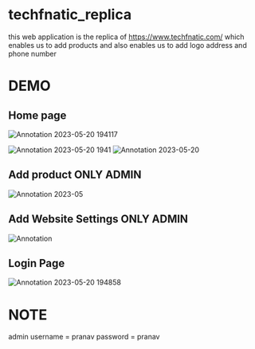 # techfnatic_replica
this web application is the replica of https://www.techfnatic.com/ which enables us to add products and also enables us to add logo address and phone number

# DEMO
## Home page
![Annotation 2023-05-20 194117](https://github.com/Pranavsk200/techfnatic_replica/assets/96428724/373d8f3c-64d8-4c14-ab5c-2e75cbd7d5bc)

![Annotation 2023-05-20 1941](https://github.com/Pranavsk200/techfnatic_replica/assets/96428724/79039156-0411-4785-a45b-b3a3f31ba4f7)
![Annotation 2023-05-20](https://github.com/Pranavsk200/techfnatic_replica/assets/96428724/6bb23a32-5360-46a8-aed5-6c93d6cef55e)

## Add product ONLY ADMIN

![Annotation 2023-05](https://github.com/Pranavsk200/techfnatic_replica/assets/96428724/e7ba9409-2cf6-4b2c-900c-1496c488f9e8)

## Add Website Settings ONLY ADMIN
![Annotation ](https://github.com/Pranavsk200/techfnatic_replica/assets/96428724/af99a294-9141-43c1-8612-8f4a7271d04e)

## Login Page

![Annotation 2023-05-20 194858](https://github.com/Pranavsk200/techfnatic_replica/assets/96428724/b4ca87ed-a4a8-4754-a498-50bb7c92bd8f)

# NOTE 
admin username = pranav
password = pranav

